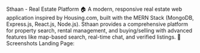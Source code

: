 Sthaan - Real Estate Platform 🏠
A modern, responsive real estate web application inspired by Housing.com, built with the MERN Stack (MongoDB, Express.js, React.js, Node.js). 
Sthaan provides a comprehensive platform for property search, rental management, and buying/selling with advanced features like map-based search, real-time chat, and verified listings.
📸 Screenshots
Landing Page:
